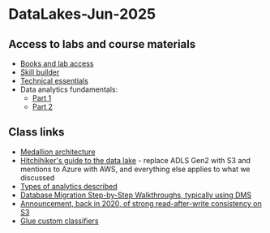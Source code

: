 # DataLakes-Jun-2025

## Access to labs and course materials
- [Books and lab access](https://us-east-1.student.classrooms.aws.training/class/8b2P6vVmjhVvhLaSuYTUUY)
- [Skill builder](https://skillbuilder.aws/)
- [Technical essentials](https://skillbuilder.aws/learn/K8C2FNZM6X/aws-technical-essentials/N7Q3SXQCDY)
- Data analytics fundamentals:
  - [Part 1](https://skillbuilder.aws/learn/UBHK3M9YGK/fundamentals-of-analytics-on-aws--part-1/6W9DN7W5JG)
  - [Part 2](https://skillbuilder.aws/learn/3CYAKC9X7J/fundamentals-of-analytics-on-aws--part-2/PSWJMV61JC) 

## Class links
- [Medallion architecture](https://www.databricks.com/glossary/medallion-architecture)
- [Hitchihiker's guide to the data lake](https://azure.github.io/Storage/docs/analytics/hitchhikers-guide-to-the-datalake/) - replace ADLS Gen2 with S3 and mentions to Azure with AWS, and everything else applies to what we discussed
- [Types of analytics described](https://online.hbs.edu/blog/post/types-of-data-analysis)
- [Database Migration Step-by-Step Walkthroughs, typically using DMS](https://docs.aws.amazon.com/dms/latest/sbs/dms-sbs-welcome.html)
- [Announcement, back in 2020, of strong read-after-write consistency on S3](https://aws.amazon.com/blogs/aws/amazon-s3-update-strong-read-after-write-consistency/)
- [Glue custom classifiers](https://docs.aws.amazon.com/glue/latest/dg/custom-classifier.html)
